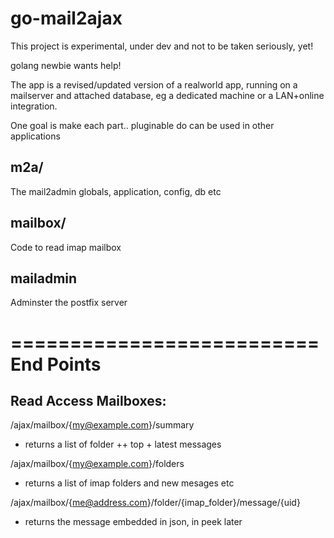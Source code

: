 go-mail2ajax
============

This project is experimental, under dev and not to be taken seriously, yet!

  golang newbie wants help! 
  
The app is a revised/updated version of a realworld app, running on a
mailserver and attached database, eg a dedicated machine or a LAN+online integration.

One goal is make each part.. pluginable
do can be used in other applications

m2a/
--------
The mail2admin globals, application, config, db etc

mailbox/
--------------------
Code to read imap mailbox

mailadmin
---------------------
Adminster the postfix server


==========================
End Points
==========================


Read Access Mailboxes: 
---------------------------

/ajax/mailbox/{my@example.com}/summary
- returns a list of folder ++ top + latest messages

/ajax/mailbox/{my@example.com}/folders
- returns a list of imap folders and new mesages etc

/ajax/mailbox/{me@address.com}/folder/{imap_folder}/message/{uid}
- returns the message embedded in json, in peek later





